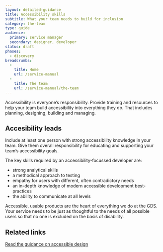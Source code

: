 ```yaml
---
layout: detailed-guidance
title: Accessibility skills
subtitle: What your team needs to build for inclusion
category: the-team
type: guide
audience:
  primary: service manager
  secondary: designer, developer
status: draft
phases:
  - discovery
breadcrumbs:
  -
    title: Home
    url: /service-manual
  -
    title: The team
    url: /service-manual/the-team
---
```


Accessibility is everyone’s responsibility. Provide training and resources to help your team build accessibility into everything they do. That includes planning, designing, building and managing.

## Accesibility leads

Include at least one person with strong accessibility knowledge in your team. Give them overall responsibility for educating and supporting your team’s accessibility goals.

The key skills required by an accessibility-focussed developer are:

* strong analytical skills
* a methodical approach to testing
* empathy for users with different, often contradictory needs
* an in-depth knowledge of modern accessible development best-practices
* the ability to communicate at all levels

Accessible, usable products are the heart of everything we do at the GDS. Your service needs to be just as thoughtful to the needs of all possible users so that no one is excluded on the basis of disability.

## Related links
[Read the guidance on accessible design](/service-manual/content-and-design/accessibility.html)
